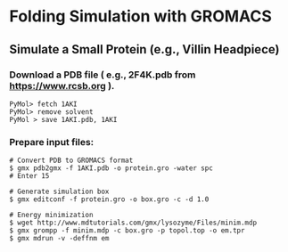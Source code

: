 # Folding Simulation with GROMACS

## Simulate a Small Protein (e.g., Villin Headpiece)


### Download a PDB file ( e.g., 2F4K.pdb from <a href="https://www.rcsb.org">https://www.rcsb.org</a> ).

```
PyMol> fetch 1AKI
PyMol> remove solvent
PyMol > save 1AKI.pdb, 1AKI
```

### Prepare input files:

```console
# Convert PDB to GROMACS format
$ gmx pdb2gmx -f 1AKI.pdb -o protein.gro -water spc
# Enter 15

# Generate simulation box
$ gmx editconf -f protein.gro -o box.gro -c -d 1.0

# Energy minimization
$ wget http://www.mdtutorials.com/gmx/lysozyme/Files/minim.mdp
$ gmx grompp -f minim.mdp -c box.gro -p topol.top -o em.tpr
$ gmx mdrun -v -deffnm em
```
